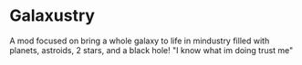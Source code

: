 # Galaxustry
A mod focused on bring a whole galaxy to life in mindustry filled with planets, astroids, 2 stars, and a black hole!
"I know what im doing trust me"